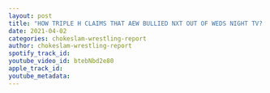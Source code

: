 ```yaml
---
layout: post
title: "HOW TRIPLE H CLAIMS THAT AEW BULLIED NXT OUT OF WEDS NIGHT TV? WHO IS REALLY TO BLAME? IS IT VINCE?"
date: 2021-04-02
categories: chokeslam-wrestling-report
author: chokeslam-wrestling-report
spotify_track_id: 
youtube_video_id: btebNbd2e80
apple_track_id: 
youtube_metadata: 
---
```

